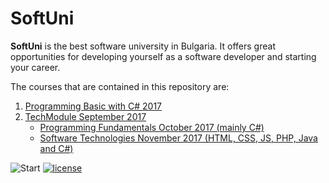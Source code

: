 # SoftUni

**SoftUni** is the best software university in Bulgaria. It offers great opportunities for developing yourself as a software developer and starting your career.

The courses that are contained in this repository are:

<ol>
 <li><a href="https://github.com/Steffkn/SoftUni/tree/master/C%23/01.ProgrammingBasicsC%23" > Programming Basic with C# 2017</a>
 </li>
 <li><a href="https://github.com/Steffkn/SoftUni/tree/master/C%23/02.TechModule-09.2017">TechModule September 2017</a>
  <ul>
   <li><a href="https://github.com/Steffkn/SoftUni/tree/master/C%23/02.TechModule-09.2017/Fundamentals">Programming Fundamentals October 2017 (mainly C#)</a> 
   </li>
   <li><a href="https://github.com/Steffkn/SoftUni/tree/master/C%23/02.TechModule-09.2017/SoftwareTech">Software Technologies November 2017 (HTML, CSS, JS, PHP, Java and C#)</a>
   </li>
  </ul>
 </li>
</ol>

![Start](https://img.shields.io/badge/Start-29.07.2017-blue.svg?style=flat-square) 
[![license](https://img.shields.io/github/license/mashape/apistatus.svg?style=flat-square)](https://github.com/Steffkn/SoftUni/blob/master/LICENSE)

